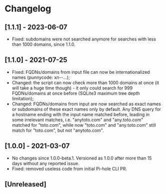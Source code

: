 # Changelog

## [1.1.1] - 2023-06-07
- Fixed: subdomains were not searched anymore for searches with less than 1000 domains, since 1.1.0.

## [1.1.0] - 2021-07-25
- Fixed: FQDNs/domains from input file can now be internationalized names (punnycode: xn--...);
- Changed: the script can now check more than 1000 domains at once (it will take a huge time though) - it only could search for 999 FQDNs/domains at once before (SQLite3 maximum tree depth limitation);
- Changed: FQDNs/domains from input are now searched as exact names or subdomains of these exact names only by default. Any DNS query for a hostname ending with the input name matched before, leading in some irrelevant matches, i.e. "anytoto.com" and "any.toto.com" matched for "toto.com", while now "toto.com" and "any.toto.com" still match for "toto.com", but not "anytoto.com".

## [1.0.0] - 2021-03-07
- No changes since 1.0.0-beta.1. Versioned as 1.0.0 after more than 15 days without any reported issue.
- Fixed: removed useless code from initial Pi-hole CLI PR.

## [Unreleased]

